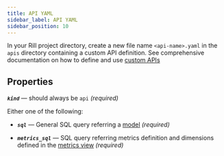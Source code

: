 ```yaml
---
title: API YAML
sidebar_label: API YAML
sidebar_position: 10
---
```


In your Rill project directory, create a new file name `<api-name>.yaml` in the `apis` directory containing a custom API definition.
See comprehensive documentation on how to define and use [custom APIs](../../develop/custom-apis/index)

## Properties

_**`kind`**_ — should always be `api` _(required)_

Either one of the following:

- _**`sql`**_ — General SQL query referring a [model](../../develop/sql-models.md) _(required)_

- _**`metrics_sql`**_ — SQL query referring metrics definition and dimensions defined in the [metrics view](../../develop/metrics-dashboard.md) _(required)_